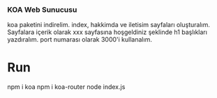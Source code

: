 ### KOA Web Sunucusu

koa paketini indirelim.
index, hakkimda ve iletisim sayfaları oluşturalım.
Sayfalara içerik olarak xxx sayfasına hoşgeldiniz şeklinde h1 başlıkları yazdıralım.
port numarası olarak 3000'i kullanalım.
 # Run
 npm i koa
 npm i koa-router
 node index.js